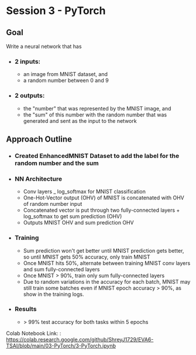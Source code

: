 # Session 3 - PyTorch

## Goal
Write a neural network that has
- ### 2 inputs:
  - an image from MNIST dataset, and
  - a random number between 0 and 9
- ### 2 outputs:
  - the "number" that was represented by the MNIST image, and
  - the "sum" of this number with the random number that was generated and sent as the input to the network


## Approach Outline

- ### Created EnhancedMNIST Dataset to add the label for the random number and the sum
- ### NN Architecture
  - Conv layers _ log_softmax for MNIST classification
  - One-Hot-Vector output (OHV) of MNIST is concatenated with OHV of random number input
  - Concatenated vector is put through two fully-connected layers + log_softmax to get sum prediction (OHV)
  - Outputs MNIST OHV and sum prediction OHV
- ### Training
  - Sum prediction won't get better until MNIST prediction gets better, so until MNIST gets 50% accuracy, only train MNIST
  - Once MNIST hits 50%, alternate between training MNIST conv layers and sum fully-connected layers
  - Once MNIST > 90%, train only sum fully-connected layers
  - Due to random variations in the accuracy for each batch, MNIST may still train some batches even if MNIST epoch accuracy > 90%, as show in the training logs.
- ### Results
  - \> 99% test accuracy for both tasks within 5 epochs 

Colab Notebook Link: : https://colab.research.google.com/github/ShreyJ1729/EVA6-TSAI/blob/main/03-PyTorch/3-PyTorch.ipynb